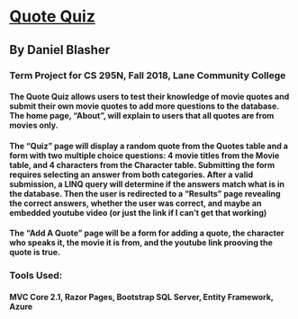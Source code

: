 # [Quote Quiz](https://quotequiz.azurewebsites.net/)
## By Daniel Blasher
### Term Project for CS 295N, Fall 2018, Lane Community College

#### The Quote Quiz allows users to test their knowledge of movie quotes and submit their own movie quotes to add more questions to the database. The home page, “About”, will explain to users that all quotes are from movies only.

#### The “Quiz” page will display a random quote from the Quotes table and a form with two multiple choice questions: 4 movie titles from the Movie table, and 4 characters from the Character table. Submitting the form requires selecting an answer from both categories. After a valid submission, a LINQ query will determine if the answers match what is in the database. Then the user is redirected to a “Results” page revealing the correct answers, whether the user was correct, and maybe an embedded youtube video (or just the link if I can’t get that working)
#### The “Add A Quote” page will be a form for adding a quote, the character who speaks it, the movie it is from, and the youtube link prooving the quote is true.

### Tools Used:
#### MVC Core 2.1, Razor Pages, Bootstrap SQL Server, Entity Framework, Azure


